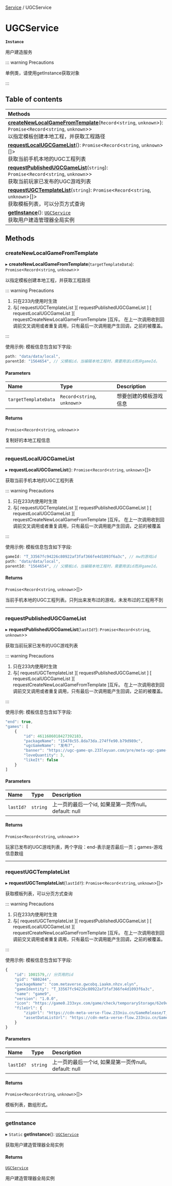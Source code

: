 [Service](../modules/Service.Service.md) / UGCService

# UGCService <Badge type="tip" text="Class" /> <Score text="UGCService" />

**`Instance`**

用户建造服务

::: warning Precautions

单例类，请使用getInstance获取对象

:::

## Table of contents

| Methods |
| :-----|
| **[createNewLocalGameFromTemplate](Service.UGCService.md#createnewlocalgamefromtemplate)**(`Record`<`string`, `unknown`\>): `Promise`<`Record`<`string`, `unknown`\>\> <br> 以指定模板创建本地工程，并获取工程路径|
| **[requestLocalUGCGameList](Service.UGCService.md#requestlocalugcgamelist)**(): `Promise`<`Record`<`string`, `unknown`\>[]\> <br> 获取当前手机本地的UGC工程列表|
| **[requestPublishedUGCGameList](Service.UGCService.md#requestpublishedugcgamelist)**(`string`): `Promise`<`Record`<`string`, `unknown`\>\> <br> 获取当前玩家已发布的UGC游戏列表|
| **[requestUGCTemplateList](Service.UGCService.md#requestugctemplatelist)**(`string`): `Promise`<`Record`<`string`, `unknown`\>[]\> <br> 获取模板列表，可以分页方式查询|
| **[getInstance](Service.UGCService.md#getinstance)**(): [`UGCService`](Service.UGCService.md) <br> 获取用户建造管理器全局实例|

## Methods

### createNewLocalGameFromTemplate <Score text="createNewLocalGameFromTemplate" /> 

▸ **createNewLocalGameFromTemplate**(`targetTemplateData`): `Promise`<`Record`<`string`, `unknown`\>\> <Badge type="tip" text="other" />

以指定模板创建本地工程，并获取工程路径


::: warning Precautions

1. 只在233内使用时生效
2. 与[ requestUGCTemplateList ][ requestPublishedUGCGameList ]
[ requestLocalUGCGameList ][ requestCreateNewLocalGameFromTemplate ]互斥。
在上一次调用收到回调前交叉调用或者重复调用，只有最后一次调用能产生回调，之前的被覆盖。

:::

使用示例: 模板信息包含如下字段:
```ts
path: "data/data/local",
parentId: "1564654", // 父模板id，当编辑本地工程时，需要用该id而非gameId。
```

#### Parameters

| Name | Type | Description |
| :------ | :------ | :------ |
| `targetTemplateData` | `Record`<`string`, `unknown`\> |  想要创建的模板游戏信息 |

#### Returns

`Promise`<`Record`<`string`, `unknown`\>\>

复制好的本地工程信息

___

### requestLocalUGCGameList <Score text="requestLocalUGCGameList" /> 

▸ **requestLocalUGCGameList**(): `Promise`<`Record`<`string`, `unknown`\>[]\> <Badge type="tip" text="other" />

获取当前手机本地的UGC工程列表


::: warning Precautions

1. 只在233内使用时生效
2. 与[ requestUGCTemplateList ][ requestPublishedUGCGameList ]
[ requestLocalUGCGameList ][ requestCreateNewLocalGameFromTemplate ]互斥。
在上一次调用收到回调前交叉调用或者重复调用，只有最后一次调用能产生回调，之前的被覆盖

:::

使用示例: 模板信息包含如下字段:
```ts
gameId: "T_33567fc94226c80922af3faf366fe4d1093f6a3c", // mw的游戏id
path: "data/data/local",
parentId: "1564654", // 父模板id，当编辑本地工程时，需要用该id而非gameId。
```

#### Returns

`Promise`<`Record`<`string`, `unknown`\>[]\>

当前手机本地的UGC工程列表。只列出来发布过的游戏，未发布过的工程用不到

___

### requestPublishedUGCGameList <Score text="requestPublishedUGCGameList" /> 

▸ **requestPublishedUGCGameList**(`lastId?`): `Promise`<`Record`<`string`, `unknown`\>\> <Badge type="tip" text="other" />

获取当前玩家已发布的UGC游戏列表


::: warning Precautions

1. 只在233内使用时生效
2. 与[ requestUGCTemplateList ][ requestPublishedUGCGameList ]
[ requestLocalUGCGameList ][ requestCreateNewLocalGameFromTemplate ]互斥。
在上一次调用收到回调前交叉调用或者重复调用，只有最后一次调用能产生回调，之前的被覆盖。

:::

使用示例: 模板信息包含如下字段:
```ts
"end": true,
"games": [
    {
        "id": 4611686018427392183,
        "packageName": "15478c55.8da73da.274ffe90.b79d989c",
        "ugcGameName": "发布7",
        "banner": "https://ugc-game-qn.233leyuan.com/pre/meta-ugc-game-repository-center/dea54321cbae42c38167bb0baf4f135d.webp",
        "loveQuantity": 3,
        "likeIt": false
    }
]
```

#### Parameters

| Name | Type | Description |
| :------ | :------ | :------ |
| `lastId?` | `string` |  上一页的最后一个id, 如果是第一页传null。 default: null |

#### Returns

`Promise`<`Record`<`string`, `unknown`\>\>

玩家已发布的UGC游戏列表，两个字段：end-表示是否最后一页；games-游戏信息数组

___

### requestUGCTemplateList <Score text="requestUGCTemplateList" /> 

▸ **requestUGCTemplateList**(`lastId?`): `Promise`<`Record`<`string`, `unknown`\>[]\> <Badge type="tip" text="other" />

获取模板列表，可以分页方式查询


::: warning Precautions

1. 只在233内使用时生效
2. 与[ requestUGCTemplateList ][ requestPublishedUGCGameList ]
[ requestLocalUGCGameList ][ requestCreateNewLocalGameFromTemplate ]互斥。
在上一次调用收到回调前交叉调用或者重复调用，只有最后一次调用能产生回调，之前的被覆盖。

:::

使用示例: 模板信息包含如下字段:
```ts
{
    "id": 1001579,// 分页用的id
    "gid": "680244",
    "packageName": "com.metaverse.gwcobq.iaakm.nhzv.elyn",
    "gameIdentity": "T_33567fc94226c80922af3faf366fe4d1093f6a3c",
    "name": "game9",
    "version": "1.0.0",
    "icon": "https://game0.233xyx.com/game/check/temporaryStorage/62e9c40873f0c439b0c7581f7cb3d625.png",
    "fileUrl": {
        "zipUrl": "https://cdn-meta-verse-flow.233niu.cn/GameRelease/T_33567fc94226c80922af3faf366fe4d1093f6a3c/1.0.0/2546449/eed2577b17b523a7d2bf2b7b0527859f3d4200a1",
        "assetDataListUrl": "https://cdn-meta-verse-flow.233niu.cn/GameRelease/T_33567fc94226c80922af3faf366fe4d1093f6a3c/1.0.0/651230/a2ad7acac72722be0282c4109c58025d9751ddd1"
    }
}
```

#### Parameters

| Name | Type | Description |
| :------ | :------ | :------ |
| `lastId?` | `string` |  上一页的最后一个id, 如果是第一页传null。 default: null |

#### Returns

`Promise`<`Record`<`string`, `unknown`\>[]\>

模板列表，数组形式。

___

### getInstance <Score text="getInstance" /> 

▸ `Static` **getInstance**(): [`UGCService`](Service.UGCService.md) <Badge type="tip" text="other" />

获取用户建造管理器全局实例


#### Returns

[`UGCService`](Service.UGCService.md)

用户建造管理器全局实例
